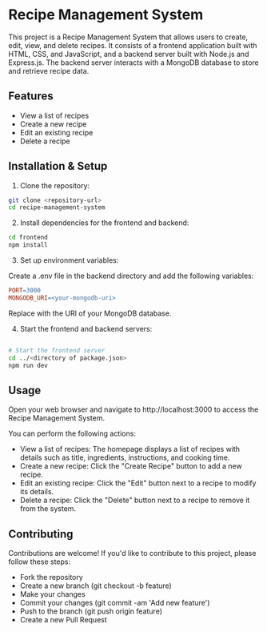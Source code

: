 # Recipe Management System

This project is a Recipe Management System that allows users to create, edit, view, and delete recipes. It consists of a frontend application built with HTML, CSS, and JavaScript, and a backend server built with Node.js and Express.js. The backend server interacts with a MongoDB database to store and retrieve recipe data.

## Features

- View a list of recipes
- Create a new recipe
- Edit an existing recipe
- Delete a recipe

## Installation & Setup

1. Clone the repository:

```bash
git clone <repository-url>
cd recipe-management-system
````
2. Install dependencies for the frontend and backend:

```bash
cd frontend
npm install
```
3. Set up environment variables:

Create a .env file in the backend directory and add the following variables:

```makefile
PORT=3000
MONGODB_URI=<your-mongodb-uri>
```
Replace <your-mongodb-uri> with the URI of your MongoDB database.

4. Start the frontend and backend servers:
```bash

# Start the frontend server
cd ../<directory of package.json>
npm run dev
```

## Usage

Open your web browser and navigate to http://localhost:3000 to access the Recipe Management System.

You can perform the following actions:

- View a list of recipes: The homepage displays a list of recipes with details such as title, ingredients, instructions, and cooking time.
- Create a new recipe: Click the "Create Recipe" button to add a new recipe.
- Edit an existing recipe: Click the "Edit" button next to a recipe to modify its details.
- Delete a recipe: Click the "Delete" button next to a recipe to remove it from the system.

## Contributing

Contributions are welcome! If you'd like to contribute to this project, please follow these steps:

- Fork the repository
- Create a new branch (git checkout -b feature)
- Make your changes
- Commit your changes (git commit -am 'Add new feature')
- Push to the branch (git push origin feature)
- Create a new Pull Request
